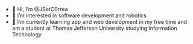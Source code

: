 - 👋 Hi, I’m @JSetC0rrea
- 👀 I’m interested in software development and robotics
- 🌱 I’m currently learning app and web development in my free time and am a student at Thomas Jefferson University studying Information Technology


<!---
JSetC0rrea/JSetC0rrea is a ✨ special ✨ repository because its `README.md` (this file) appears on your GitHub profile.
You can click the Preview link to take a look at your changes.
--->
